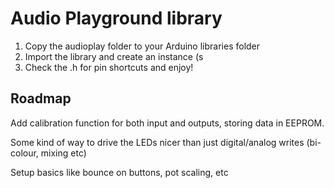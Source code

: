 # Audio Playground library

1) Copy the audioplay folder to your Arduino libraries folder
2) Import the library and create an instance (s
3) Check the .h for pin shortcuts and enjoy!

## Roadmap

Add calibration function for both input and outputs, storing data in EEPROM.

Some kind of way to drive the LEDs nicer than just digital/analog writes (bi-colour, mixing etc)

Setup basics like bounce on buttons, pot scaling, etc
